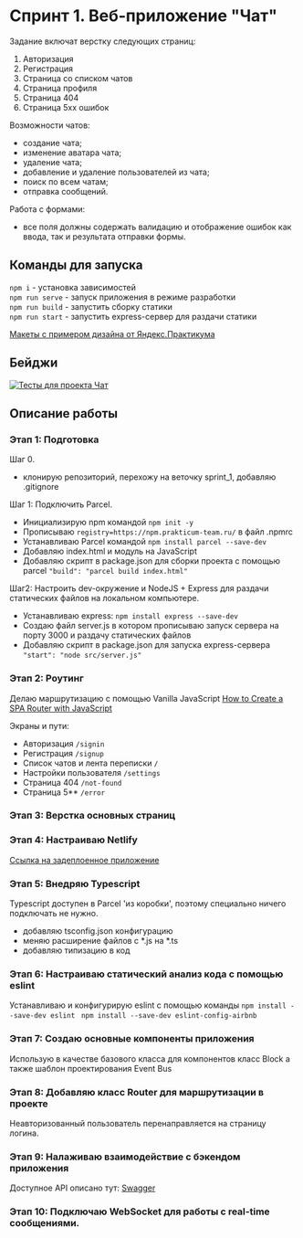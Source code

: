 # Спринт 1. Веб-приложение "Чат"

Задание включат верстку следующих страниц:

1. Авторизация
2. Регистрация
3. Страница со списком чатов
4. Страница профиля
5. Страница 404
6. Страница 5хх ошибок

Возможности чатов:

- создание чата;
- изменение аватара чата;
- удаление чата;
- добавление и удаление пользователей из чата;
- поиск по всем чатам;
- отправка сообщений.

Работа с формами:

- все поля должны содержать валидацию и отображение ошибок как ввода, так и результата отправки формы.

## Команды для запуска

`npm i` - установка зависимостей  
`npm run serve` - запуск приложения в режиме разработки  
`npm run build` - запустить сборку статики  
`npm run start` - запустить express-сервер для раздачи статики

[Макеты с примером дизайна от Яндекс.Практикума](https://www.figma.com/file/jF5fFFzgGOxQeB4CmKWTiE/Chat_external_link?node-id=0%3A1)

## Бейджи

[![Тесты для проекта Чат](https://github.com/tsharon-byte/middle.messenger.praktikum.yandex/actions/workflows/tests.yml/badge.svg)](https://github.com/tsharon-byte/middle.messenger.praktikum.yandex/actions/workflows/tests.yml)

## Описание работы

### Этап 1: Подготовка

Шаг 0.

- клонирую репозиторий, перехожу на веточку sprint_1, добавляю .gitignore

Шаг 1: Подключить Parcel.

- Инициализирую npm командой `npm init -y`
- Прописываю `registry=https://npm.prakticum-team.ru/` в файл .npmrc
- Устанавливаю Parcel командой `npm install parcel --save-dev`
- Добавляю index.html и модуль на JavaScript
- Добавляю скрипт в package.json для сборки проекта с помощью parcel `"build": "parcel build index.html"`

Шаг2: Настроить dev-окружение и NodeJS + Express для раздачи статических файлов на локальном компьютере.

- Устанавливаю express: `npm install express --save-dev`
- Создаю файл server.js в котором прописываю запуск сервера на порту 3000 и раздачу статических файлов
- Добавляю скрипт в package.json для запуска express-сервера `"start": "node src/server.js"`

### Этап 2: Роутинг

Делаю маршрутизацию с помощью Vanilla JavaScript
[How to Create a SPA Router with JavaScript](https://blog.bitsrc.io/creating-a-spa-router-using-vanilla-js-95caf348ee4)

Экраны и пути:

- Авторизация `/signin`
- Регистрация `/signup`
- Список чатов и лента переписки `/`
- Настройки пользователя `/settings`
- Страница 404 `/not-found`
- Страница 5** `/error`

### Этап 3: Верстка основных страниц

### Этап 4: Настраиваю Netlify

[Ссылка на задеплоенное приложение](https://jocular-kringle-df365b.netlify.app/)

### Этап 5: Внедряю Typescript

Typescript доступен в Parcel 'из коробки', поэтому специально ничего подключать не нужно.

- добавляю tsconfig.json конфигурацию
- меняю расширение файлов с *.js на *.ts
- добавляю типизацию в код

### Этап 6: Настраиваю статический анализ кода с помощью eslint

Устанавливаю и конфигурирую eslint с помощью команды `npm install --save-dev eslint `
`npm install --save-dev eslint-config-airbnb `

### Этап 7: Создаю основные компоненты приложения

Использую в качестве базового класса для компонентов класс Block а также шаблон проектирования Event Bus

### Этап 8: Добавляю класс Router для маршрутизации в проекте

Неавторизованный пользователь перенаправляется на страницу логина.

### Этап 9: Налаживаю взаимодействие с бэкендом приложения

Доступное API описано тут: [Swagger](https://ya-praktikum.tech/api/v2/swagger/)

### Этап 10: Подключаю WebSocket для работы с real-time сообщениями.

